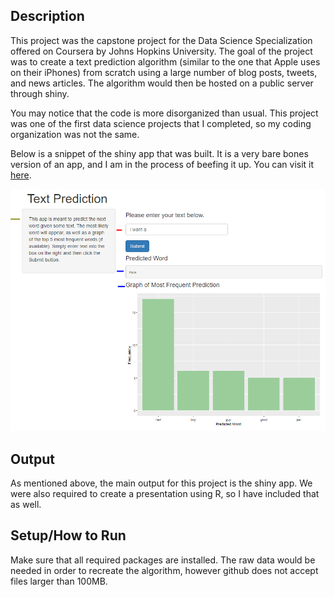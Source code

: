 ## Description
This project was the capstone project for the Data Science Specialization offered on Coursera by Johns Hopkins University. The goal of the project was to create a text prediction algorithm (similar to the one that Apple uses on their iPhones) from scratch using a large number of blog posts, tweets, and news articles. The algorithm would then be hosted on a public server through shiny.

You may notice that the code is more disorganized than usual. This project was one of the first data science projects that I completed, so my coding organization was not the same.

Below is a snippet of the shiny app that was built. It is a very bare bones version of an app, and I am in the process of beefing it up. You can visit it [here](https://tficar.shinyapps.io/CourseraTextPrediction/).

![app](https://github.com/tficar/Portfolio/blob/master/TextPrediction/App.PNG)

## Output
As mentioned above, the main output for this project is the shiny app. We were also required to create a presentation using R, so I have included that as well.

## Setup/How to Run
Make sure that all required packages are installed. The raw data would be needed in order to recreate the algorithm, however github does not accept files larger than 100MB.
